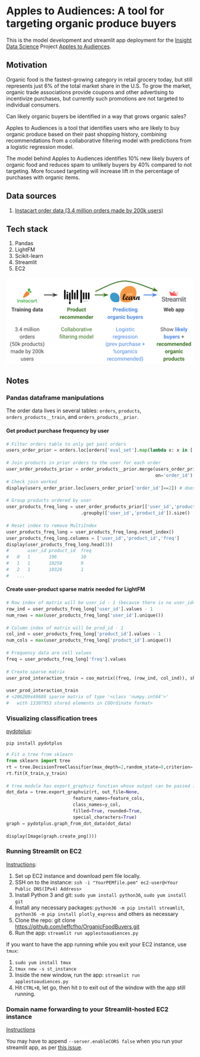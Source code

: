 # Apples to Audiences: A tool for targeting organic produce buyers

This is the model development and streamlit app deployment for the [Insight Data Science](https://www.insightdatascience.com/) Project [Apples to Audiences](slides/ApplesToAudiences.pdf).

## Motivation 
Organic food is the fastest-growing category in retail grocery today, but still represents just 6% of the total market share in the U.S. To grow the market, organic trade associations provide coupons and other advertising to incentivize purchases, but currently such promotions are not targeted to individual consumers. 

Can likely organic buyers be identified in a way that grows organic sales? 

Apples to Audiences is a tool that identifies users who are likely to buy organic produce based on their past shopping history, combining recommendations from a collaborative filtering model with predictions from a logistic regression model. 

The model behind Apples to Audiences identifies 10% new likely buyers of organic food and reduces spam to unlikely buyers by 40% compared to not targeting. More focused targeting will increase lift in the percentage of purchases with organic items.

## Data sources

1. [Instacart order data (3.4 million orders made by 200k users)](https://www.instacart.com/datasets/grocery-shopping-2017)

## Tech stack

1. Pandas
2. LightFM
3. Scikit-learn
4. Streamlit
5. EC2

![Pipeline](images/Pipeline.png)

## Notes

### Pandas dataframe manipulations

The order data lives in several tables: `orders`, `products`, `orders_products__train`, and `orders_products__prior`.

#### Get product purchase frequency by user

```python
# Filter orders table to only get past orders
users_order_prior = orders.loc[orders['eval_set'].map(lambda x: x in ['prior'])]

# Join products in prior orders to the user for each order
user_order_products_prior = order_products__prior.merge(users_order_prior[['order_id','user_id']],
                                                        on='order_id')
# Check join worked
display(users_order_prior.loc[users_order_prior['order_id']==2]) # does this return user 202279?

# Group products ordered by user
user_products_freq_long = user_order_products_prior[['user_id','product_id']]\
							.groupby(['user_id','product_id']).size()

# Reset index to remove MultiIndex
user_products_freq_long = user_products_freq_long.reset_index()
user_products_freq_long.columns = ['user_id','product_id','freq']
display(user_products_freq_long.head(3))
# 		user_id	product_id	freq
# 	0	1		196			10
# 	1	1		10258		9
# 	2	1		10326		1
# 	...
```

#### Create user-product sparse matrix needed for LightFM

```python
# Row index of matrix will be user_id - 1 (because there is no user_id==0 but we have a row_ind = 0)
row_ind = user_products_freq_long['user_id'].values - 1
num_rows = max(user_products_freq_long['user_id'].unique())

# Column index of matrix will be prod_id - 1
col_ind = user_products_freq_long['product_id'].values - 1
num_cols = max(user_products_freq_long['product_id'].unique())

# Frequency data are cell values
freq = user_products_freq_long['freq'].values

# Create sparse matrix
user_prod_interaction_train = coo_matrix((freq, (row_ind, col_ind)), shape = (num_rows, num_cols))

user_prod_interaction_train
# <206209x49688 sparse matrix of type '<class 'numpy.int64'>'
#	with 13307953 stored elements in COOrdinate format>
```

### Visualizing classification trees

[pydotplus](https://pydotplus.readthedocs.io/reference.html#module-pydotplus.graphviz):

`pip install pydotplus`

```python
# Fit a tree from sklearn
from sklearn import tree
rt = tree.DecisionTreeClassifier(max_depth=2,random_state=0,criterion='entropy')
rt.fit(X_train,y_train)

# tree module has export_graphviz function whose output can be passed into pydotplus
dot_data = tree.export_graphviz(rt, out_file=None, 
                         feature_names=feature_cols,  
                         class_names=y_col,  
                         filled=True, rounded=True,  
                         special_characters=True)  
graph = pydotplus.graph_from_dot_data(dot_data) 

display(Image(graph.create_png()))
```

### Running Streamlit on EC2

[Instructions](https://blog.jcharistech.com/2019/10/29/how-to-deploy-streamlit-apps-on-aws-ec2/):

1. Set up EC2 instance and download pem file locally. 
2. SSH on to the instance: `ssh -i "YourPEMfile.pem" ec2-user@<Your Public DNS(IPv4) Address>`
3. Install Python 3 and git: `sudo yum install python36`, `sudo yum install git`
3. Install any necessary packages: `python36 -m pip install streamlit`, `python36 -m pip install plotly_express` and others as necessary
4. Clone the repo: git clone https://github.com/jeffcfho/OrganicFoodBuyers.git
5. Run the app: `streamlit run applestoaudiences.py`

If you want to have the app running while you exit your EC2 instance, use `tmux`:

1. `sudo yum install tmux`
2. `tmux new -s st_instance`
3. Inside the new window, run the app: `streamlit run applestoaudiences.py`
4. Hit `CTRL+B`, let go, then hit `D` to exit out of the window with the app still running.

### Domain name forwarding to your Streamlit-hosted EC2 instance

[Instructions](http://techgenix.com/namecheap-aws-ec2-linux/)

You may have to append `--server.enableCORS false` when you run your streamlit app, as per [this issue](https://discuss.streamlit.io/t/ec2-streamlit-stuck-on-loading-screen-while-running-streamlit-hello/276).

